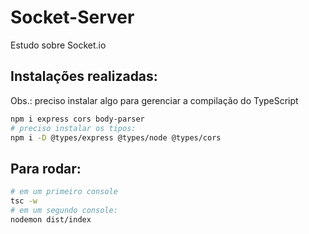 # Socket-Server

Estudo sobre Socket.io

## Instalações realizadas:

Obs.: preciso instalar algo para gerenciar a compilação do TypeScript

```zsh
npm i express cors body-parser
# preciso instalar os tipos:
npm i -D @types/express @types/node @types/cors
```

## Para rodar:

```zsh
# em um primeiro console
tsc -w
# em um segundo console:
nodemon dist/index
```